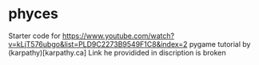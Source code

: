 # phyces
Starter code for https://www.youtube.com/watch?v=kLjT576ubgo&list=PLD9C2273B9549F1C8&index=2 
pygame tutorial by (karpathy)[karpathy.ca]
Link he providided in discription is broken 
